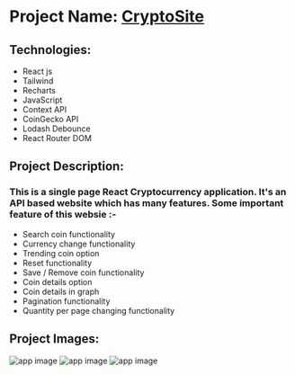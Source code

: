 # Project Name: [CryptoSite](https://cryptosite-reactapp.netlify.app)

## Technologies:
- React js
- Tailwind
- Recharts
- JavaScript
- Context API
- CoinGecko API
- Lodash Debounce
- React Router DOM

## Project Description:
### This is a single page React Cryptocurrency application. It's an API based website which has many features. Some important feature of this websie :-
- Search coin functionality
- Currency change functionality
- Trending coin option
- Reset functionality
- Save / Remove coin functionality
- Coin details option
- Coin details in graph
- Pagination functionality
- Quantity per page changing functionality

## Project Images:
![app image](https://i.ibb.co/pfG6r6C/1.png)
![app image](https://i.ibb.co/yFTnkDx/3.png)
![app image](https://i.ibb.co/BBXgK0N/2.png)
